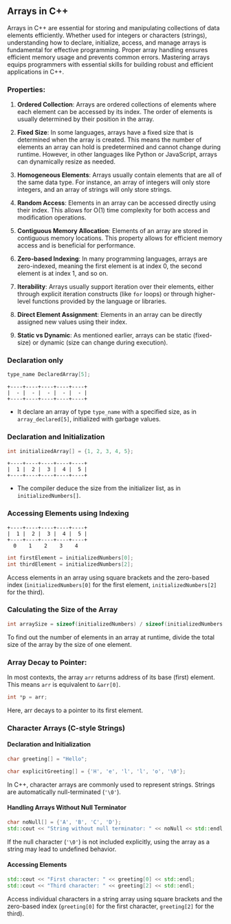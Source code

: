 ## Arrays in C++

Arrays in C++ are essential for storing and manipulating collections of data elements efficiently. Whether used for integers or characters (strings), understanding how to declare, initialize, access, and manage arrays is fundamental for effective programming. Proper array handling ensures efficient memory usage and prevents common errors. Mastering arrays equips programmers with essential skills for building robust and efficient applications in C++.

### **Properties**:

1. **Ordered Collection**: Arrays are ordered collections of elements where each element can be accessed by its index. The order of elements is usually determined by their position in the array.

2. **Fixed Size**: In some languages, arrays have a fixed size that is determined when the array is created. This means the number of elements an array can hold is predetermined and cannot change during runtime. However, in other languages like Python or JavaScript, arrays can dynamically resize as needed.

3. **Homogeneous Elements**: Arrays usually contain elements that are all of the same data type. For instance, an array of integers will only store integers, and an array of strings will only store strings.

4. **Random Access**: Elements in an array can be accessed directly using their index. This allows for O(1) time complexity for both access and modification operations.

5. **Contiguous Memory Allocation**: Elements of an array are stored in contiguous memory locations. This property allows for efficient memory access and is beneficial for performance.

6. **Zero-based Indexing**: In many programming languages, arrays are zero-indexed, meaning the first element is at index 0, the second element is at index 1, and so on.

7. **Iterability**: Arrays usually support iteration over their elements, either through explicit iteration constructs (like `for` loops) or through higher-level functions provided by the language or libraries.

8. **Direct Element Assignment**: Elements in an array can be directly assigned new values using their index.

9. **Static vs Dynamic**: As mentioned earlier, arrays can be static (fixed-size) or dynamic (size can change during execution).

### Declaration only

```cpp
type_name DeclaredArray[5];
```

```
+----+----+----+----+----+
|  - |  - |  - |  - |  - |
+----+----+----+----+----+
```

- It declare an array of type `type_name` with a specified size, as in `array_declared[5]`, initialized with garbage values.

### Declaration and Initialization

```cpp
int initializedArray[] = {1, 2, 3, 4, 5};
```

```
+----+----+----+----+----+
|  1 |  2 |  3 |  4 |  5 |
+----+----+----+----+----+
```

- The compiler deduce the size from the initializer list, as in `initializedNumbers[]`.

### Accessing Elements using Indexing

```
+----+----+----+----+----+
|  1 |  2 |  3 |  4 |  5 |
+----+----+----+----+----+
  0    1    2    3    4
```

```cpp
int firstElement = initializedNumbers[0];
int thirdElement = initializedNumbers[2];
```

Access elements in an array using square brackets and the zero-based index (`initializedNumbers[0]` for the first element, `initializedNumbers[2]` for the third).

### Calculating the Size of the Array

```cpp
int arraySize = sizeof(initializedNumbers) / sizeof(initializedNumbers[0]);
```

To find out the number of elements in an array at runtime, divide the total size of the array by the size of one element.

### **Array Decay to Pointer:**

In most contexts, the array `arr` returns address of its base (first) element. This means `arr` is equivalent to `&arr[0]`.

```c
int *p = arr;
```

Here, arr decays to a pointer to its first element.

### Character Arrays (C-style Strings)

#### Declaration and Initialization

```cpp
char greeting[] = "Hello";

char explicitGreeting[] = {'H', 'e', 'l', 'l', 'o', '\0'};
```

In C++, character arrays are commonly used to represent strings. Strings are automatically null-terminated (`'\0'`).

#### Handling Arrays Without Null Terminator

```cpp
char noNull[] = {'A', 'B', 'C', 'D'};
std::cout << "String without null terminator: " << noNull << std::endl; // Undefined Output
```

If the null character (`'\0'`) is not included explicitly, using the array as a string may lead to undefined behavior.

#### Accessing Elements

```cpp
std::cout << "First character: " << greeting[0] << std::endl;
std::cout << "Third character: " << greeting[2] << std::endl;
```

Access individual characters in a string array using square brackets and the zero-based index (`greeting[0]` for the first character, `greeting[2]` for the third).
